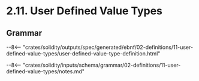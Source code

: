 <!-- This file is generated automatically by infrastructure scripts. Please don't edit by hand. -->

# 2.11. User Defined Value Types

## Grammar

--8<-- "crates/solidity/outputs/spec/generated/ebnf/02-definitions/11-user-defined-value-types/user-defined-value-type-definition.html"

--8<-- "crates/solidity/inputs/schema/grammar/02-definitions/11-user-defined-value-types/notes.md"
